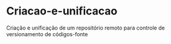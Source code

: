 # Criacao-e-unificacao
Criação e unificação de um repositório remoto para controle de versionamento de códigos-fonte
